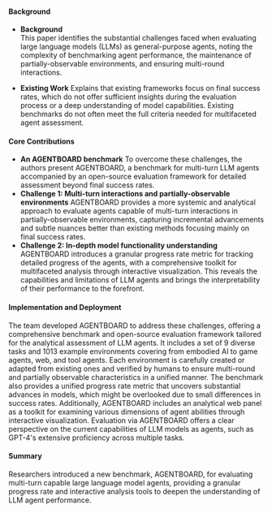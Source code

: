 #### Background
- **Background**       
This paper identifies the substantial challenges faced when evaluating large language models (LLMs) as general-purpose agents, noting the complexity of benchmarking agent performance, the maintenance of partially-observable environments, and ensuring multi-round interactions.

- **Existing Work**
Explains that existing frameworks focus on final success rates, which do not offer sufficient insights during the evaluation process or a deep understanding of model capabilities. Existing benchmarks do not often meet the full criteria needed for multifaceted agent assessment.

#### Core Contributions
  - **An AGENTBOARD benchmark**
      To overcome these challenges, the authors present AGENTBOARD, a benchmark for multi-turn LLM agents accompanied by an open-source evaluation framework for detailed assessment beyond final success rates.
  - **Challenge 1: Multi-turn interactions and partially-observable environments**
      AGENTBOARD provides a more systemic and analytical approach to evaluate agents capable of multi-turn interactions in partially-observable environments, capturing incremental advancements and subtle nuances better than existing methods focusing mainly on final success rates.
  - **Challenge 2: In-depth model functionality understanding**
      AGENTBOARD introduces a granular progress rate metric for tracking detailed progress of the agents, with a comprehensive toolkit for multifaceted analysis through interactive visualization. This reveals the capabilities and limitations of LLM agents and brings the interpretability of their performance to the forefront.

#### Implementation and Deployment
The team developed AGENTBOARD to address these challenges, offering a comprehensive benchmark and open-source evaluation framework tailored for the analytical assessment of LLM agents. It includes a set of 9 diverse tasks and 1013 example environments covering from embodied AI to game agents, web, and tool agents. Each environment is carefully created or adapted from existing ones and verified by humans to ensure multi-round and partially observable characteristics in a unified manner. The benchmark also provides a unified progress rate metric that uncovers substantial advances in models, which might be overlooked due to small differences in success rates. Additionally, AGENTBOARD includes an analytical web panel as a toolkit for examining various dimensions of agent abilities through interactive visualization. Evaluation via AGENTBOARD offers a clear perspective on the current capabilities of LLM models as agents, such as GPT-4's extensive proficiency across multiple tasks.

#### Summary
Researchers introduced a new benchmark, AGENTBOARD, for evaluating multi-turn capable large language model agents, providing a granular progress rate and interactive analysis tools to deepen the understanding of LLM agent performance.